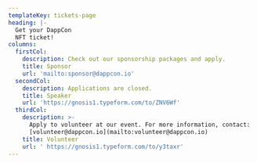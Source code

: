 ```yaml
---
templateKey: tickets-page
heading: |-
  Get your DappCon
  NFT ticket!
columns:
  firstCol:
    description: Check out our sponsorship packages and apply.
    title: Sponsor
    url: 'mailto:sponsor@dappcon.io'
  secondCol:
    description: Applications are closed.
    title: Speaker
    url: 'https://gnosis1.typeform.com/to/ZNV6Wf'
  thirdCol:
    description: >-
      Apply to volunteer at our event. For more information, contact:
      [volunteer@dappcon.io](mailto:volunteer@dappcon.io)
    title: Volunteer
    url: ' https://gnosis1.typeform.com/to/y3taxr'
---
```


